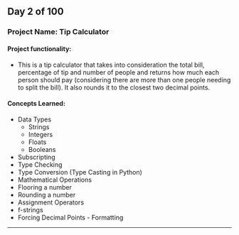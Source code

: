 ## Day 2 of 100

### Project Name: Tip Calculator

#### **Project functionality:**
- This is a tip calculator that takes into consideration the total bill, percentage of tip and number of people and returns how much each person should pay (considering there are more than one people needing to split the bill). It also rounds it to the closest two decimal points.

#### **Concepts Learned:**
- Data Types
	- Strings
	- Integers
	- Floats
	- Booleans
- Subscripting
- Type Checking
- Type Conversion (Type Casting in Python)
- Mathematical Operations
- Flooring a number
- Rounding a number
- Assignment Operators
- f-strings
- Forcing Decimal Points - Formatting
------------